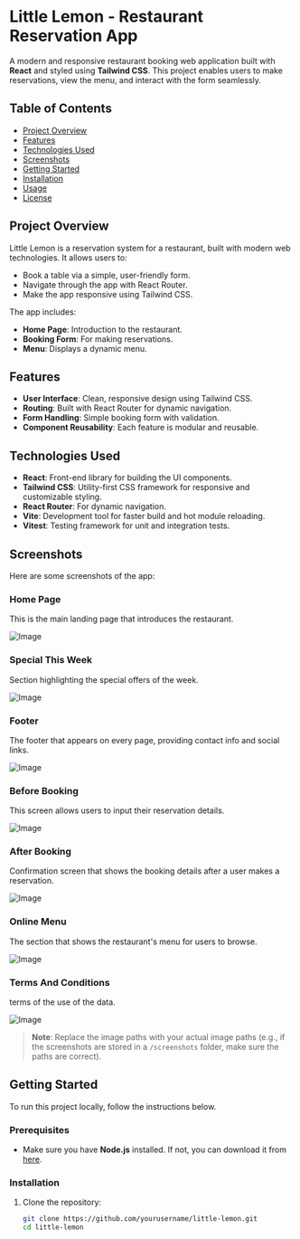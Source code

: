 ﻿# Little Lemon - Restaurant Reservation App

A modern and responsive restaurant booking web application built with **React** and styled using **Tailwind CSS**. This project enables users to make reservations, view the menu, and interact with the form seamlessly.

## Table of Contents
- [Project Overview](#project-overview)
- [Features](#features)
- [Technologies Used](#technologies-used)
- [Screenshots](#screenshots)
- [Getting Started](#getting-started)
- [Installation](#installation)
- [Usage](#usage)
- [License](#license)

## Project Overview

Little Lemon is a reservation system for a restaurant, built with modern web technologies. It allows users to:
- Book a table via a simple, user-friendly form.
- Navigate through the app with React Router.
- Make the app responsive using Tailwind CSS.
  
The app includes:
- **Home Page**: Introduction to the restaurant.
- **Booking Form**: For making reservations.
- **Menu**: Displays a dynamic menu.

## Features

- **User Interface**: Clean, responsive design using Tailwind CSS.
- **Routing**: Built with React Router for dynamic navigation.
- **Form Handling**: Simple booking form with validation.
- **Component Reusability**: Each feature is modular and reusable.

## Technologies Used

- **React**: Front-end library for building the UI components.
- **Tailwind CSS**: Utility-first CSS framework for responsive and customizable styling.
- **React Router**: For dynamic navigation.
- **Vite**: Development tool for faster build and hot module reloading.
- **Vitest**: Testing framework for unit and integration tests.

## Screenshots

Here are some screenshots of the app:

### Home Page
This is the main landing page that introduces the restaurant.

![Image](https://github.com/user-attachments/assets/e8298b32-9a97-41f2-9437-14384dfaada6)

### Special This Week
Section highlighting the special offers of the week.

![Image](https://github.com/user-attachments/assets/ace2bde9-6e25-4fcb-9c44-2ee1bf3ada55)

### Footer
The footer that appears on every page, providing contact info and social links.

![Image](https://github.com/user-attachments/assets/07c20baa-956f-42e1-a0fb-7ea923047885)

### Before Booking
This screen allows users to input their reservation details.

![Image](https://github.com/user-attachments/assets/12529b73-a902-45f6-bfd5-b6cafe8057bd)

### After Booking
Confirmation screen that shows the booking details after a user makes a reservation.

![Image](https://github.com/user-attachments/assets/ab3f8e1e-c62c-497e-9952-59b8c644c6ad)

### Online Menu
The section that shows the restaurant's menu for users to browse.

![Image](https://github.com/user-attachments/assets/39dafc65-a0dc-4969-9427-6b26619620e3)

### Terms And Conditions
terms of the use of the data.

![Image](https://github.com/user-attachments/assets/c9e5cf00-68d3-455e-bdc8-6f62e1583db1)

> **Note**: Replace the image paths with your actual image paths (e.g., if the screenshots are stored in a `/screenshots` folder, make sure the paths are correct).

## Getting Started

To run this project locally, follow the instructions below.

### Prerequisites

- Make sure you have **Node.js** installed. If not, you can download it from [here](https://nodejs.org/).

### Installation

1. Clone the repository:
   ```bash
   git clone https://github.com/yourusername/little-lemon.git
   cd little-lemon

